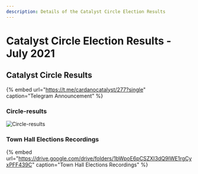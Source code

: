 ```yaml
---
description: Details of the Catalyst Circle Election Results
---
```


# Catalyst Circle Election Results - July 2021

## Catalyst Circle Results

{% embed url="https://t.me/cardanocatalyst/277?single" caption="Telegram Announcement" %}

### Circle-results

![Circle-results](https://user-images.githubusercontent.com/25156451/124263724-86686f80-db2b-11eb-940c-4d4cb1c27b9c.jpg)

### Town Hall Elections Recordings

{% embed url="https://drive.google.com/drive/folders/1bWpoE6pCSZXI3dQ9lWE1rgCyxPFF439C" caption="Town Hall Elections Recordings" %}

